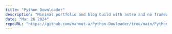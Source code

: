 ```yaml
---
title: "Python Downloader"
description: "Minimal portfolio and blog build with astro and no frameworks."
date: "Mar 26 2024"
repoURL: "https://github.com/mahmut-a/Python-Dowloader/tree/main/Python%20Downloader"
---
```

